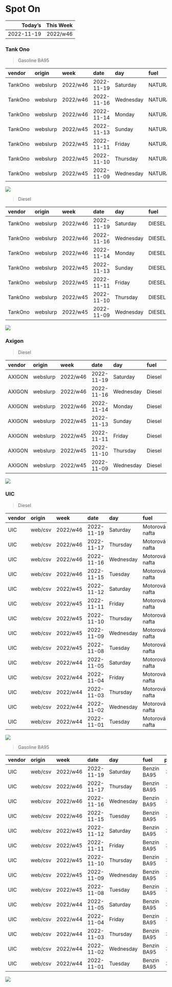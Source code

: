 Spot On
================

|    Today’s | This Week |
|-----------:|----------:|
| 2022-11-19 |  2022/w46 |

### Tank Ono

> Gasoline BA95

| vendor  | origin   | week     | date       | day       | fuel      | price | PriceVAT |
|:--------|:---------|:---------|:-----------|:----------|:----------|------:|---------:|
| TankOno | webslurp | 2022/w46 | 2022-11-19 | Saturday  | NATURAL95 | 32.15 |     38.9 |
| TankOno | webslurp | 2022/w46 | 2022-11-16 | Wednesday | NATURAL95 | 32.15 |     38.9 |
| TankOno | webslurp | 2022/w46 | 2022-11-14 | Monday    | NATURAL95 | 32.98 |     39.9 |
| TankOno | webslurp | 2022/w45 | 2022-11-13 | Sunday    | NATURAL95 | 32.98 |     39.9 |
| TankOno | webslurp | 2022/w45 | 2022-11-11 | Friday    | NATURAL95 | 32.98 |     39.9 |
| TankOno | webslurp | 2022/w45 | 2022-11-10 | Thursday  | NATURAL95 | 32.98 |     39.9 |
| TankOno | webslurp | 2022/w45 | 2022-11-09 | Wednesday | NATURAL95 | 32.98 |     39.9 |

<img src="SpotOn_files/figure-gfm/tono-ba95-1.png" style="display: block; margin: auto auto auto 0;" />

> Diesel

| vendor  | origin   | week     | date       | day       | fuel   | price | PriceVAT |
|:--------|:---------|:---------|:-----------|:----------|:-------|------:|---------:|
| TankOno | webslurp | 2022/w46 | 2022-11-19 | Saturday  | DIESEL | 33.47 |     40.5 |
| TankOno | webslurp | 2022/w46 | 2022-11-16 | Wednesday | DIESEL | 34.30 |     41.5 |
| TankOno | webslurp | 2022/w46 | 2022-11-14 | Monday    | DIESEL | 35.12 |     42.5 |
| TankOno | webslurp | 2022/w45 | 2022-11-13 | Sunday    | DIESEL | 35.12 |     42.5 |
| TankOno | webslurp | 2022/w45 | 2022-11-11 | Friday    | DIESEL | 35.95 |     43.5 |
| TankOno | webslurp | 2022/w45 | 2022-11-10 | Thursday  | DIESEL | 35.95 |     43.5 |
| TankOno | webslurp | 2022/w45 | 2022-11-09 | Wednesday | DIESEL | 35.95 |     43.5 |

<img src="SpotOn_files/figure-gfm/tono-diesel-1.png" style="display: block; margin: auto auto auto 0;" />

### Axigon

> Diesel

| vendor | origin   | week     | date       | day       | fuel   | price | PriceVAT |
|:-------|:---------|:---------|:-----------|:----------|:-------|------:|---------:|
| AXIGON | webslurp | 2022/w46 | 2022-11-19 | Saturday  | Diesel |  34.7 |     42.0 |
| AXIGON | webslurp | 2022/w46 | 2022-11-16 | Wednesday | Diesel |  35.1 |     42.5 |
| AXIGON | webslurp | 2022/w46 | 2022-11-14 | Monday    | Diesel |  35.5 |     43.0 |
| AXIGON | webslurp | 2022/w45 | 2022-11-13 | Sunday    | Diesel |  35.5 |     43.0 |
| AXIGON | webslurp | 2022/w45 | 2022-11-11 | Friday    | Diesel |  36.0 |     43.6 |
| AXIGON | webslurp | 2022/w45 | 2022-11-10 | Thursday  | Diesel |  36.0 |     43.6 |
| AXIGON | webslurp | 2022/w45 | 2022-11-09 | Wednesday | Diesel |  36.4 |     44.0 |

<img src="SpotOn_files/figure-gfm/axigon-diesel-1.png" style="display: block; margin: auto auto auto 0;" />

### UIC

> Diesel

| vendor | origin  | week     | date       | day       | fuel           | price | priceVAT |
|:-------|:--------|:---------|:-----------|:----------|:---------------|------:|---------:|
| UIC    | web/csv | 2022/w46 | 2022-11-19 | Saturday  | Motorová nafta |  31.4 |     38.0 |
| UIC    | web/csv | 2022/w46 | 2022-11-17 | Thursday  | Motorová nafta |  31.9 |     38.6 |
| UIC    | web/csv | 2022/w46 | 2022-11-16 | Wednesday | Motorová nafta |  32.2 |     39.0 |
| UIC    | web/csv | 2022/w46 | 2022-11-15 | Tuesday   | Motorová nafta |  32.6 |     39.4 |
| UIC    | web/csv | 2022/w45 | 2022-11-12 | Saturday  | Motorová nafta |  33.1 |     40.1 |
| UIC    | web/csv | 2022/w45 | 2022-11-11 | Friday    | Motorová nafta |  33.4 |     40.4 |
| UIC    | web/csv | 2022/w45 | 2022-11-10 | Thursday  | Motorová nafta |  33.7 |     40.8 |
| UIC    | web/csv | 2022/w45 | 2022-11-09 | Wednesday | Motorová nafta |  34.1 |     41.3 |
| UIC    | web/csv | 2022/w45 | 2022-11-08 | Tuesday   | Motorová nafta |  34.3 |     41.5 |
| UIC    | web/csv | 2022/w44 | 2022-11-05 | Saturday  | Motorová nafta |  34.6 |     41.9 |
| UIC    | web/csv | 2022/w44 | 2022-11-04 | Friday    | Motorová nafta |  34.6 |     41.9 |
| UIC    | web/csv | 2022/w44 | 2022-11-03 | Thursday  | Motorová nafta |  34.4 |     41.6 |
| UIC    | web/csv | 2022/w44 | 2022-11-02 | Wednesday | Motorová nafta |  34.7 |     42.0 |
| UIC    | web/csv | 2022/w44 | 2022-11-01 | Tuesday   | Motorová nafta |  36.6 |     44.3 |

<img src="SpotOn_files/figure-gfm/uic-diesel-1.png" style="display: block; margin: auto auto auto 0;" />

> Gasoline BA95

| vendor | origin  | week     | date       | day       | fuel        | price | priceVAT |
|:-------|:--------|:---------|:-----------|:----------|:------------|------:|---------:|
| UIC    | web/csv | 2022/w46 | 2022-11-19 | Saturday  | Benzin BA95 |  30.3 |     36.7 |
| UIC    | web/csv | 2022/w46 | 2022-11-17 | Thursday  | Benzin BA95 |  30.8 |     37.3 |
| UIC    | web/csv | 2022/w46 | 2022-11-16 | Wednesday | Benzin BA95 |  31.2 |     37.8 |
| UIC    | web/csv | 2022/w46 | 2022-11-15 | Tuesday   | Benzin BA95 |  31.7 |     38.4 |
| UIC    | web/csv | 2022/w45 | 2022-11-12 | Saturday  | Benzin BA95 |  32.3 |     39.1 |
| UIC    | web/csv | 2022/w45 | 2022-11-11 | Friday    | Benzin BA95 |  32.1 |     38.8 |
| UIC    | web/csv | 2022/w45 | 2022-11-10 | Thursday  | Benzin BA95 |  32.3 |     39.1 |
| UIC    | web/csv | 2022/w45 | 2022-11-09 | Wednesday | Benzin BA95 |  32.8 |     39.7 |
| UIC    | web/csv | 2022/w45 | 2022-11-08 | Tuesday   | Benzin BA95 |  33.4 |     40.4 |
| UIC    | web/csv | 2022/w44 | 2022-11-05 | Saturday  | Benzin BA95 |  33.5 |     40.5 |
| UIC    | web/csv | 2022/w44 | 2022-11-04 | Friday    | Benzin BA95 |  33.2 |     40.2 |
| UIC    | web/csv | 2022/w44 | 2022-11-03 | Thursday  | Benzin BA95 |  32.9 |     39.8 |
| UIC    | web/csv | 2022/w44 | 2022-11-02 | Wednesday | Benzin BA95 |  32.5 |     39.3 |
| UIC    | web/csv | 2022/w44 | 2022-11-01 | Tuesday   | Benzin BA95 |  32.3 |     39.1 |

<img src="SpotOn_files/figure-gfm/uic-ba95-1.png" style="display: block; margin: auto auto auto 0;" />
